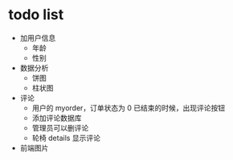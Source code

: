 # todo list

- 加用户信息
  - 年龄
  - 性别
- 数据分析
    - 饼图
    - 柱状图
- 评论
  - 用户的 myorder，订单状态为 0 已结束的时候，出现评论按钮
  - 添加评论数据库
  - 管理员可以删评论
  - 轮椅 details 显示评论
- 前端图片